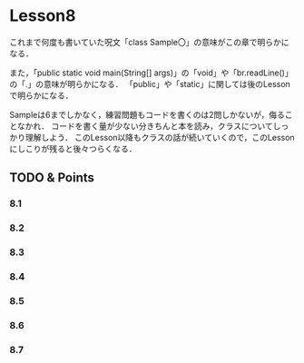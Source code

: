 # Lesson8
これまで何度も書いていた呪文「class Sample〇」の意味がこの章で明らかになる．

また，「public static void main(String[] args)」の「void」や「br.readLine()」の「.」の意味が明らかになる．
「public」や「static」に関しては後のLessonで明らかになる．

Sampleは6までしかなく，練習問題もコードを書くのは2問しかないが，侮ることなかれ．
コードを書く量が少ない分きちんと本を読み，クラスについてしっかり理解しよう．
このLesson以降もクラスの話が続いていくので，このLessonにしこりが残ると後々つらくなる．

## TODO & Points


### 8.1


### 8.2


### 8.3


### 8.4


### 8.5


### 8.6


### 8.7

